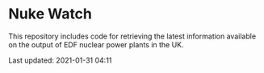 # Nuke Watch

This repository includes code for retrieving the latest information available on the output of EDF nuclear power plants in the UK.

Last updated: 2021-01-31 04:11